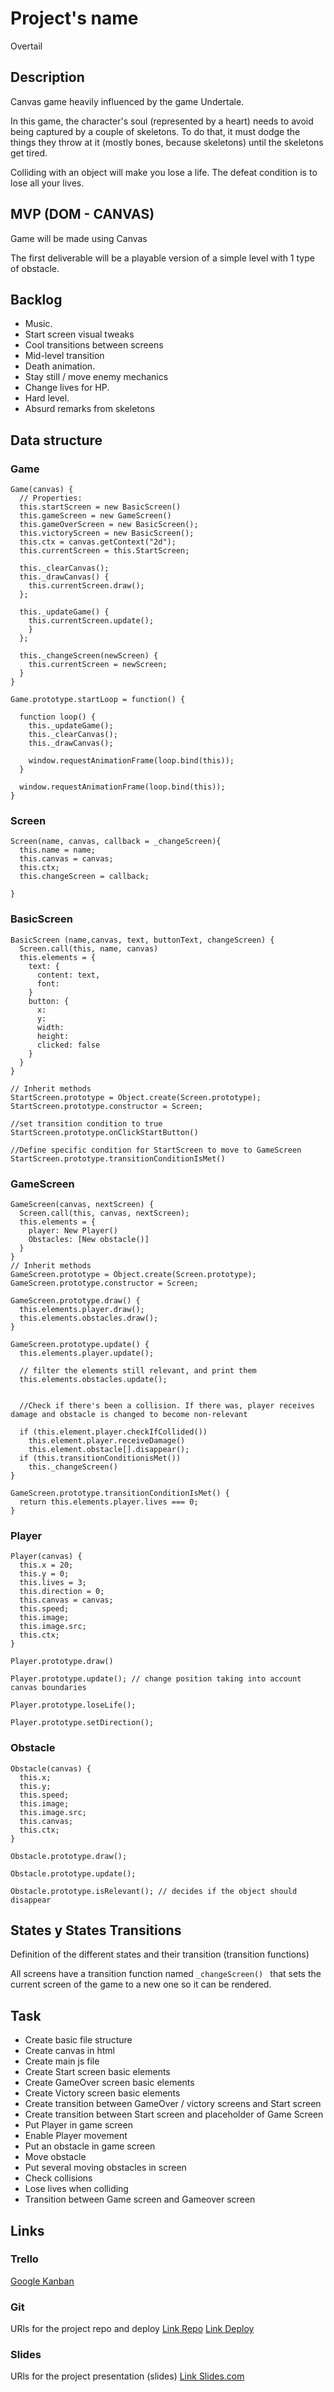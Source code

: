 # Project's name

Overtail
## Description
Canvas game heavily influenced by the game Undertale.

In this game, the character's soul (represented by a heart) needs to avoid being captured by a couple of skeletons. To do that, it must dodge the things they throw at it (mostly bones, because skeletons) until the skeletons get tired.

Colliding with an object will make you lose a life.
The defeat condition is to lose all your lives.


## MVP (DOM - CANVAS)

Game will be made using Canvas

The first deliverable will be a playable version of a simple level with 1 type of obstacle.



## Backlog

- Music.
- Start screen visual tweaks
- Cool transitions between screens
- Mid-level transition
- Death animation.
- Stay still / move enemy mechanics
- Change lives for HP.
- Hard level.
- Absurd remarks from skeletons

## Data structure

### Game
```
Game(canvas) {
  // Properties:
  this.startScreen = new BasicScreen()
  this.gameScreen = new GameScreen()
  this.gameOverScreen = new BasicScreen();
  this.victoryScreen = new BasicScreen();
  this.ctx = canvas.getContext("2d");
  this.currentScreen = this.StartScreen;

  this._clearCanvas();
  this._drawCanvas() {
    this.currentScreen.draw();
  };

  this._updateGame() {
    this.currentScreen.update();
    }
  };

  this._changeScreen(newScreen) {
    this.currentScreen = newScreen;
  }
}

Game.prototype.startLoop = function() {

  function loop() {
    this._updateGame();
    this._clearCanvas();
    this._drawCanvas();

    window.requestAnimationFrame(loop.bind(this));
  }

  window.requestAnimationFrame(loop.bind(this));
}

```

### Screen

```
Screen(name, canvas, callback = _changeScreen){
  this.name = name;
  this.canvas = canvas;
  this.ctx;
  this.changeScreen = callback;

}

```

### BasicScreen
```
BasicScreen (name,canvas, text, buttonText, changeScreen) {
  Screen.call(this, name, canvas)
  this.elements = {
    text: {
      content: text,
      font:
    }
    button: {
      x:
      y:
      width:
      height:
      clicked: false
    }
  }
}

// Inherit methods
StartScreen.prototype = Object.create(Screen.prototype);
StartScreen.prototype.constructor = Screen;

//set transition condition to true
StartScreen.prototype.onClickStartButton() 

//Define specific condition for StartScreen to move to GameScreen
StartScreen.prototype.transitionConditionIsMet() 
```
### GameScreen
```
GameScreen(canvas, nextScreen) {
  Screen.call(this, canvas, nextScreen);
  this.elements = {
    player: New Player()
    Obstacles: [New obstacle()]
  }
}
// Inherit methods
GameScreen.prototype = Object.create(Screen.prototype);
GameScreen.prototype.constructor = Screen;

GameScreen.prototype.draw() {
  this.elements.player.draw();
  this.elements.obstacles.draw();
}

GameScreen.prototype.update() {
  this.elements.player.update();
  
  // filter the elements still relevant, and print them
  this.elements.obstacles.update(); 


  //Check if there's been a collision. If there was, player receives damage and obstacle is changed to become non-relevant

  if (this.element.player.checkIfCollided())     
    this.element.player.receiveDamage()
    this.element.obstacle[].disappear();
  if (this.transitionConditionisMet()) 
    this._changeScreen()
}

GameScreen.prototype.transitionConditionIsMet() {
  return this.elements.player.lives === 0;
}
```
### Player

```
Player(canvas) {
  this.x = 20;
  this.y = 0;
  this.lives = 3;
  this.direction = 0;
  this.canvas = canvas;
  this.speed;
  this.image;
  this.image.src;
  this.ctx;
}

Player.prototype.draw()

Player.prototype.update(); // change position taking into account canvas boundaries

Player.prototype.loseLife();

Player.prototype.setDirection();
```
### Obstacle

```
Obstacle(canvas) {
  this.x;
  this.y;
  this.speed;
  this.image;
  this.image.src;
  this.canvas;
  this.ctx;
}

Obstacle.prototype.draw();

Obstacle.prototype.update();

Obstacle.prototype.isRelevant(); // decides if the object should disappear
```

## States y States Transitions
Definition of the different states and their transition (transition functions)

All screens have a transition function named ```_changeScreen() ``` that sets the current screen of the game to a new one so it can be rendered.


## Task
 - Create basic file structure
 - Create canvas in html
 - Create main js file
 - Create Start screen basic elements
 - Create GameOver screen basic elements
 - Create Victory screen basic elements
 - Create transition between GameOver / victory screens and Start screen
 - Create transition between Start screen and placeholder of Game Screen
 - Put Player in game screen
 - Enable Player movement
 - Put an obstacle in game screen
 - Move obstacle
 - Put several moving obstacles in screen
 - Check collisions
 - Lose lives when colliding
 - Transition between Game screen and Gameover screen





## Links


### Trello
[Google Kanban](https://drive.google.com/file/d/1cr7T__CzF42Yzu9v8YCAvM10EAown-p4/view?usp=sharing)


### Git
URls for the project repo and deploy
[Link Repo](http://github.com)
[Link Deploy](http://github.com)


### Slides
URls for the project presentation (slides)
[Link Slides.com](http://slides.com)
